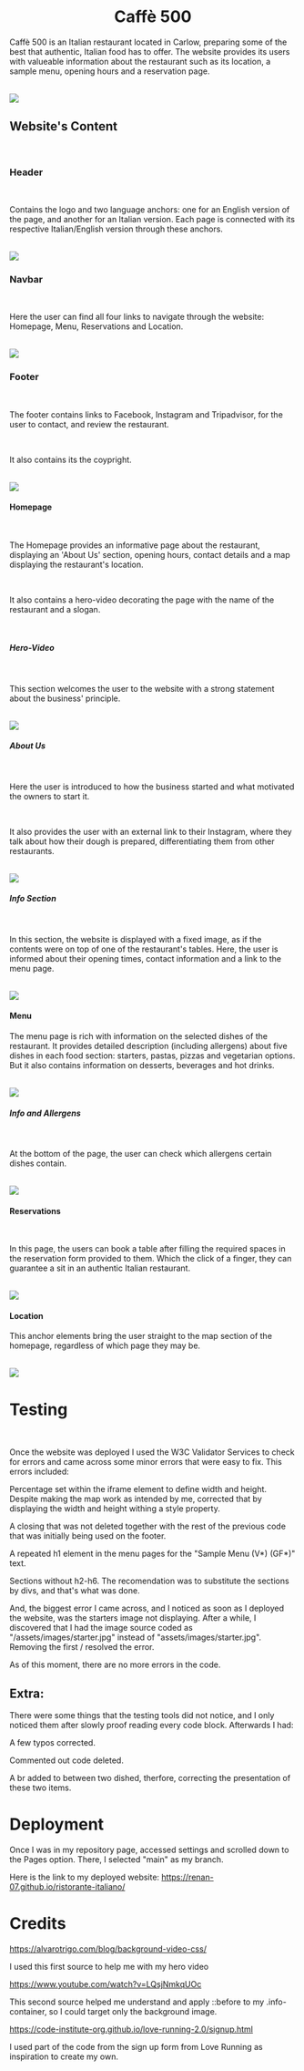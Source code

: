 <h1 style="text-align:center"> Caffè 500 </h1>

Caffè 500 is an Italian restaurant located in Carlow, preparing some of the best that authentic, Italian food has to offer. The website provides its users with valueable information about the restaurant such as its location, a sample menu, opening hours and a reservation page.

<br>

<img src="assets/images/amiresponsive.jpg">

<br>

## Website's Content

<br>

### Header

<br>

Contains the logo and two language anchors: one for an English version of the page, and another for an Italian version. Each page is connected with its respective Italian/English version through these anchors.

<br>

<img src="assets/images/header.jpg">

<br>

### Navbar

<br>

Here the user can find all four links to navigate through the website: Homepage, Menu, Reservations and Location.

<br>

<img src="assets/images/nav.png">

<br>

### Footer

<br>

The footer contains links to Facebook, Instagram and Tripadvisor, for the user to contact, and review the restaurant.

<br>

It also contains its the coypright.

<br>

<img src="assets/images/footer.png">

<br>


#### Homepage

<br>

The Homepage provides an informative page about the restaurant, displaying an 'About Us' section, opening hours, contact details and a map displaying the restaurant's location. 

<br>

It also contains a hero-video decorating the page with the name of the restaurant and a slogan.

<br>

##### Hero-Video

<br>

This section welcomes the user to the website with a strong statement about the business' principle.

<br>

<img src="assets/images/hero.jpg">

<br>

##### About Us

<br>

Here the user is introduced to how the business started and what motivated the owners to start it.

<br>

It also provides the user with an external link to their Instagram, where they talk about how their dough is prepared, differentiating them from other restaurants.

<br>

<img src="assets/images/about.jpg">

<br>

##### Info Section

<br>

In this section, the website is displayed with a fixed image, as if the contents were on top of one of the restaurant's tables. Here, the user is informed about their opening times, contact information and a link to the menu page.

<br>

<img src="assets/images/info.png">

<br>

#### Menu

The menu page is rich with information on the selected dishes of the restaurant. It provides detailed description (including allergens) about five dishes in each food section: starters, pastas, pizzas and vegetarian options. But it also contains information on desserts, beverages and hot drinks.

<br>

<img src="assets/images/menu.jpg">

<br>

##### Info and Allergens

<br>

At the bottom of the page, the user can check which allergens certain dishes contain.

<br>

<img src="assets/images/allergen.png">

<br>

#### Reservations

<br>

In this page, the users can book a table after filling the required spaces in the reservation form provided to them. Which the click of a finger, they can guarantee a sit in an authentic Italian restaurant.

<br>

<img src="assets/images/booking.jpg">

<br>

#### Location

This anchor elements bring the user straight to the map section of the homepage, regardless of which page they may be.

<br>

<img src="assets/images/map.png">

<br>

# Testing

<br>

Once the website was deployed I used the W3C Validator Services to check for errors and came across some minor errors that were easy to fix. This errors included:

Percentage set within the iframe element to define width and height. Despite making the map work as intended by me, corrected that by displaying the width and height withing a style property.

A closing </ul> that was not deleted together with the rest of the previous code that was initially being used on the footer.

A repeated h1 element in the menu pages for the "Sample Menu (V*) (GF*)" text.

Sections without h2-h6. The recomendation was to substitute the sections by divs, and that's what was done.

And, the biggest error I came across, and I noticed as soon as I deployed the website, was the starters image not displaying. After a while, I discovered that I had the image source coded as "/assets/images/starter.jpg" instead of "assets/images/starter.jpg". Removing the first / resolved the error.

As of this moment, there are no more errors in the code. 


## Extra:

There were some things that the testing tools did not notice, and I only noticed them after slowly proof reading every code block. Afterwards I had:

A few typos corrected.

Commented out code deleted.

A br added to between two dished, therfore, correcting the presentation of these two items.


# Deployment

Once I was in my repository page, accessed settings and scrolled down to the Pages option. There, I selected "main" as my branch.

Here is the link to my deployed website: https://renan-07.github.io/ristorante-italiano/

# Credits

https://alvarotrigo.com/blog/background-video-css/

I used this first source to help me with my hero video

https://www.youtube.com/watch?v=LQsjNmkqUOc

This second source helped me understand and apply ::before to my .info-container, so I could target only the background image.

https://code-institute-org.github.io/love-running-2.0/signup.html

I used part of the code from the sign up form from Love Running as inspiration to create my own.

